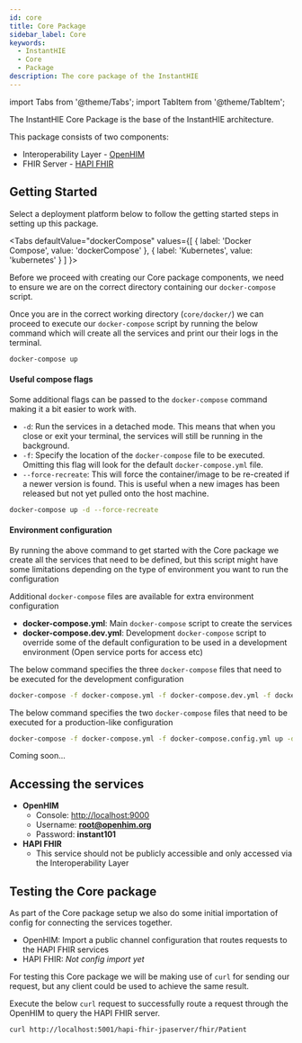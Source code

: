 ```yaml
---
id: core
title: Core Package
sidebar_label: Core
keywords: 
  - InstantHIE
  - Core
  - Package
description: The core package of the InstantHIE
---
```


import Tabs from '@theme/Tabs';
import TabItem from '@theme/TabItem';

The InstantHIE Core Package is the base of the InstantHIE architecture.

This package consists of two components:

* Interoperability Layer - [OpenHIM](http://openhim.org/)
* FHIR Server - [HAPI FHIR](https://hapifhir.io/)

## Getting Started

Select a deployment platform below to follow the getting started steps in setting up this package.

<Tabs
  defaultValue="dockerCompose"
  values={[
    { label: 'Docker Compose', value: 'dockerCompose' },
    { label: 'Kubernetes', value: 'kubernetes' }
  ]
}>
<TabItem value="dockerCompose">

Before we proceed with creating our Core package components, we need to ensure we are on the correct directory containing our `docker-compose` script.

Once you are in the correct working directory (`core/docker/`) we can proceed to execute our `docker-compose` script by running the below command which will create all the services and print our their logs in the terminal.

```bash
docker-compose up
```

#### Useful compose flags

Some additional flags can be passed to the `docker-compose` command making it a bit easier to work with.

* `-d`: Run the services in a detached mode. This means that when you close or exit your terminal, the services will still be running in the background.
* `-f`: Specify the location of the `docker-compose` file to be executed. Omitting this flag will look for the default `docker-compose.yml` file.
* `--force-recreate`: This will force the container/image to be re-created if a newer version is found. This is useful when a new images has been released but not yet pulled onto the host machine.

```bash
docker-compose up -d --force-recreate
```

#### Environment configuration

By running the above command to get started with the Core package we create all the services that need to be defined, but this script might have some limitations depending on the type of environment you want to run the configuration

Additional `docker-compose` files are available for extra environment configuration

* **docker-compose.yml**: Main `docker-compose` script to create the services
* **docker-compose.dev.yml**: Development `docker-compose` script to override some of the default configuration to be used in a development environment (Open service ports for access etc)

The below command specifies the three `docker-compose` files that need to be executed for the development configuration

```bash
docker-compose -f docker-compose.yml -f docker-compose.dev.yml -f docker-compose.config.yml up -d
```

The below command specifies the two `docker-compose` files that need to be executed for a production-like configuration

```bash
docker-compose -f docker-compose.yml -f docker-compose.config.yml up -d
```

</TabItem>
<TabItem value="kubernetes">

Coming soon...

</TabItem>
</Tabs>

## Accessing the services

* **OpenHIM**
  * Console: <http://localhost:9000>
  * Username: **root@openhim.org**
  * Password: **instant101**
* **HAPI FHIR**
  * This service should not be publicly accessible and only accessed via the Interoperability Layer

## Testing the Core package

As part of the Core package setup we also do some initial importation of config for connecting the services together.

* OpenHIM: Import a public channel configuration that routes requests to the HAPI FHIR services
* HAPI FHIR: *Not config import yet*

For testing this Core package we will be making use of `curl` for sending our request, but any client could be used to achieve the same result.

Execute the below `curl` request to successfully route a request through the OpenHIM to query the HAPI FHIR server.

```bash
curl http://localhost:5001/hapi-fhir-jpaserver/fhir/Patient
```
